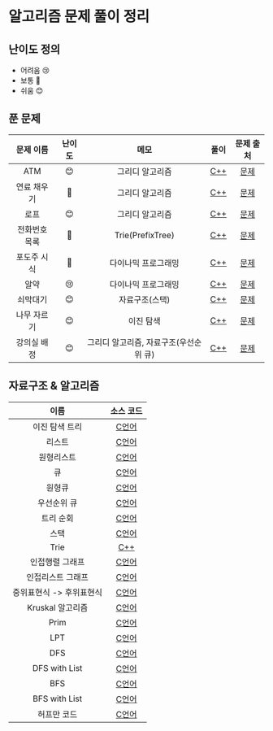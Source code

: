 # 알고리즘 문제 풀이 정리

## 난이도 정의
* 어려움 😢
* 보통 🤔
* 쉬움 😊

## 푼 문제

|  문제 이름  |  난이도  |  메모  |  풀이  |  문제 출처  |
|:----------:|:--------:|:-----:|:------:|:------:|
| ATM | 😊 | 그리디 알고리즘 | [C++](https://github.com/techbless/algorithm-playground/blob/master/challenges/BOJ11399.md) | [문제](https://www.acmicpc.net/problem/11399)
| 연료 채우기 | 🤔 | 그리디 알고리즘 | [C++](https://github.com/techbless/algorithm-playground/blob/master/challenges/BOJ1826.md) | [문제](https://www.acmicpc.net/problem/1826)
| 로프 | 😊 | 그리디 알고리즘 | [C++](https://github.com/techbless/algorithm-playground/blob/master/challenges/BOJ2217.md) | [문제](https://www.acmicpc.net/problem/2217)
| 전화번호 목록 | 🤔 | Trie(PrefixTree) | [C++](https://github.com/techbless/algorithm-playground/blob/master/challenges/BOJ5052.md) | [문제](https://www.acmicpc.net/problem/5052)
| 포도주 시식 | 🤔 | 다이나믹 프로그래밍 | [C++](https://github.com/techbless/algorithm-playground/blob/master/challenges/BOJ2156.md) | [문제](https://www.acmicpc.net/problem/2156)
| 알약 | 😢 | 다이나믹 프로그래밍 | [C++](https://github.com/techbless/algorithm-playground/blob/master/challenges/BOJ4811.md) | [문제](https://www.acmicpc.net/problem/4811)
| 쇠막대기 | 😊 | 자료구조(스택) | [C++](https://github.com/techbless/algorithm-playground/blob/master/challenges/BOJ10799.md) | [문제](https://www.acmicpc.net/problem/10799)
| 나무 자르기 | 😊 | 이진 탐색 | [C++](https://github.com/techbless/algorithm-playground/blob/master/challenges/BOJ2805.md) | [문제](https://www.acmicpc.net/problem/2805)
| 강의실 배정 | 😊 | 그리디 알고리즘, 자료구조(우선순위 큐) | [C++](https://github.com/techbless/algorithm-playground/blob/master/challenges/BOJ11000.md) | [문제](https://www.acmicpc.net/problem/11000)

## 자료구조 & 알고리즘

| 이름 | 소스 코드 |
|:----:|:--------:|
| 이진 탐색 트리 | [C언어](https://github.com/techbless/algorithm-playground/blob/master/DataStructure/BinaryTreeSearch.c) |
| 리스트 | [C언어](https://github.com/techbless/algorithm-playground/blob/master/DataStructure/List.c) |
| 원형리스트 | [C언어](https://github.com/techbless/algorithm-playground/blob/master/DataStructure/CircularList.c) |
| 큐 | [C언어](https://github.com/techbless/algorithm-playground/blob/master/DataStructure/Queue.c) |
| 원형큐 | [C언어](https://github.com/techbless/algorithm-playground/blob/master/DataStructure/CircularQueue.c) |
| 우선순위 큐 | [C언어](https://github.com/techbless/algorithm-playground/blob/master/DataStructure/PriorityQueue.c) |
| 트리 순회 | [C언어](https://github.com/techbless/algorithm-playground/blob/master/DataStructure/TreeTraversal.c) |
| 스택 | [C언어](https://github.com/techbless/algorithm-playground/blob/master/DataStructure/Stack.c) |
| Trie | [C++](https://github.com/techbless/algorithm-playground/blob/master/DataStructure/Trie.cpp) |
| 인접행렬 그래프 | [C언어](https://github.com/techbless/algorithm-playground/blob/master/DataStructure/graphUsingAdjMat.c) |
| 인접리스트 그래프 | [C언어](https://github.com/techbless/algorithm-playground/blob/master/DataStructure/graphUsingList.c) |
| 중위표현식 -> 후위표현식 | [C언어](https://github.com/techbless/algorithm-playground/blob/master/DataStructure/InFix2Postfix.c) |
| Kruskal 알고리즘 | [C언어](https://github.com/techbless/algorithm-playground/blob/master/Algorithm/Kruskal.c) |
| Prim | [C언어](https://github.com/techbless/algorithm-playground/blob/master/Algorithm/Prim.c) |
| LPT | [C언어](https://github.com/techbless/algorithm-playground/blob/master/Algorithm/LPT.c) |
| DFS | [C언어](https://github.com/techbless/algorithm-playground/blob/master/Algorithm/DFS.c) |
| DFS with List | [C언어](https://github.com/techbless/algorithm-playground/blob/master/Algorithm/DFS_LIST.c) |
| BFS | [C언어](https://github.com/techbless/algorithm-playground/blob/master/Algorithm/BFS.c) |
| BFS with List | [C언어](https://github.com/techbless/algorithm-playground/blob/master/Algorithm/BFS_LIST.c) |
| 허프만 코드 | [C언어](https://github.com/techbless/algorithm-playground/blob/master/Algorithm/huffman.c) |





